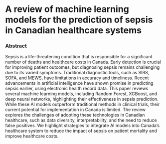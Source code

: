 # A review of machine learning models for the prediction of sepsis in Canadian healthcare systems

### Abstract

Sepsis is a life-threatening condition that is responsible for a significant number of deaths and healthcare costs in Canada. Early detection is crucial for improving patient outcomes, but diagnosing sepsis remains challenging due to its varied symptoms. Traditional diagnostic tools, such as SIRS, SOFA, and MEWS, have limitations in accuracy and timeliness. Recent advancements in artificial intelligence have shown promise in predicting sepsis earlier, using electronic health record data. This paper reviews several machine learning models, including Random Forest, XGBoost, and deep neural networks, highlighting their effectiveness in sepsis prediction. While these AI models outperform traditional methods in clinical trials, their current potential for implementation in Canada is limited. The review explores the challenges of adopting these technologies in Canadian healthcare, such as data diversity, interpretability, and the need to reduce false positives. We highlight strategies to integrate AI models into Canada’s healthcare system to reduce the impact of sepsis on patient mortality and improve healthcare costs.
